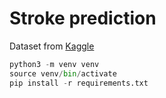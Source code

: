 # Stroke prediction

Dataset from [Kaggle](https://www.kaggle.com/datasets/fedesoriano/stroke-prediction-dataset)

```py
python3 -m venv venv
source venv/bin/activate
pip install -r requirements.txt
```
